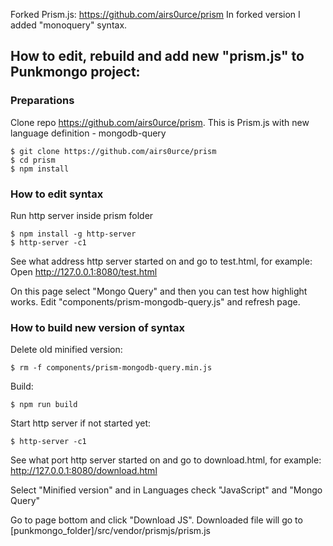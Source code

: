Forked Prism.js: https://github.com/airs0urce/prism
In forked version I added "monoquery" syntax.

## How to edit, rebuild and add new "prism.js" to Punkmongo project:

### Preparations
Clone repo https://github.com/airs0urce/prism. This is Prism.js with new language definition - mongodb-query
```
$ git clone https://github.com/airs0urce/prism  
$ cd prism  
$ npm install  
```

### How to edit syntax 

Run http server inside prism folder
```
$ npm install -g http-server
$ http-server -c1
```

See what address http server started on and go to test.html, for example:
Open http://127.0.0.1:8080/test.html

On this page select "Mongo Query" and then you can test how highlight works.
Edit "components/prism-mongodb-query.js" and refresh page.

### How to build new version of syntax

Delete old minified version:
```
$ rm -f components/prism-mongodb-query.min.js
```

Build:
```
$ npm run build
```

Start http server if not started yet:
```
$ http-server -c1
```

See what port http server started on and go to download.html, for example:
http://127.0.0.1:8080/download.html

Select "Minified version" and in Languages check "JavaScript" and "Mongo Query"

Go to page bottom and click "Download JS".
Downloaded file will go to [punkmongo_folder]/src/vendor/prismjs/prism.js


